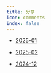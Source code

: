 ```yaml
---
title: 分享
icon: comments
index: false
---
```




- [2025-01](2025-01/README.md)

- [2025-02](2025-02/README.md)

- [2024-12](2024-12/README.md)
